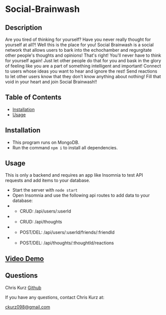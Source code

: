 # Social-Brainwash

## Description
Are you tired of thinking for yourself? Have you never really thought for yourself at all?! Well this is the place for you! Social Brainwash is a social network that allows users to bark into the echochamber and regurgitate other people's thoughts and opinions! That's right! You'll never have to think for yourself again! Just let other people do that for you and bask in the glory of feeling like you are a part of something intelligent and important! Connect to users whose ideas you want to hear and ignore the rest! Send reactions to let other users know that they don't know anything about nothing! Fill that void in your heart and join Social Brainwash!! 



## Table of Contents  
    
* [Installation](#installation)
* [Usage](#usage) 

## Installation
- This program runs on MongoDB. 
- Run the command ```npm i``` to install all dependencies.
         

## Usage
This is only a backend and requires an app like Insomnia to test API requests and add items to your database.

- Start the server with ```node start```
- Open Insomnia and use the following api routes to add data to your database:
- - CRUD: /api/users/:userId
- - CRUD: /api/thoughts
- - POST/DEL: /api/users/:userId/friends/:friendId
- - POST/DEL: /api/thoughts/:thoughtId/reactions


## [Video Demo](https://drive.google.com/file/d/1HjQYJuX-FaDY6WhwKyFudiG2_fGunnx1/view?usp=sharing)
           
## Questions
Chris Kurz              [Github](https://github.com/chriskurz098)

If you have any questions, contact Chris Kurz at:

[ckurz098@gmail.com](mailto:ckurz098@gmail.com)



